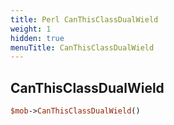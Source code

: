 ```yaml
---
title: Perl CanThisClassDualWield
weight: 1
hidden: true
menuTitle: CanThisClassDualWield
---
```

## CanThisClassDualWield
```perl
$mob->CanThisClassDualWield()
```